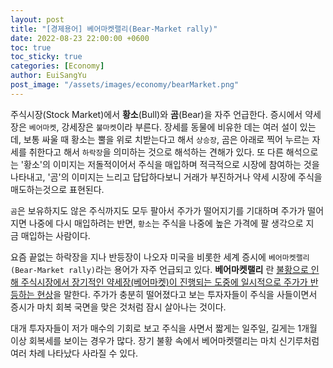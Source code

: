 ```yaml
---
layout: post
title: "[경제용어] 베어마켓랠리(Bear-Market rally)"
date: 2022-08-23 22:00:00 +0600
toc: true
toc_sticky: true
categories: [Economy]
author: EuiSangYu
post_image: "/assets/images/economy/bearMarket.png"
---
```


주식시장(Stock Market)에서 **황소**(Bull)와 **곰**(Bear)을 자주 언급한다. 증시에서 약세장은 `베어마켓`, 강세장은 `불마켓`이라 부른다. 장세를 동물에 비유한 데는 여러 설이 있는데, 보통 싸울 때 황소는 뿔을 위로 치받는다고 해서 `상승장`, 곰은 아래로 찍어 누르는 자세를 취한다고 해서 `하락장`을 의미하는 것으로 해석하는 견해가 있다. 또 다른 해석으로는 '황소'의 이미지는 저돌적이어서 주식을 매입하며 적극적으로 시장에 참여하는 것을 나타내고, '곰'의 이미지는 느리고 답답하다보니 거래가 부진하거나 약세 시장에 주식을 매도하는것으로 표현된다.  
  
`곰`은 보유하지도 않은 주식까지도 모두 팔아서 주가가 떨어지기를 기대하며 주가가 떨어지면 나중에 다시 매입하려는 반면, `황소`는 주식을 나중에 높은 가격에 팔 생각으로 지금 매입하는 사람이다.  
  
요즘 끝없는 하락장을 지나 반등장이 나오자 미국을 비롯한 세계 증시에 `베어마켓랠리(Bear-Market rally)`라는 용어가 자주 언급되고 있다. **베어마켓랠리** 란 <u>불황으로 인해 주식시장에서 장기적인 약세장(베어마켓)이 진행되는 도중에 일시적으로 주가가 반등하는 현상</u>을 말한다. 주가가 충분히 떨어졌다고 보는 투자자들이 주식을 사들이면서 증시가 마치 회복 국면을 맞은 것처럼 잠시 살아나는 것이다.  
  
대개 투자자들이 저가 매수의 기회로 보고 주식을 사면서 짧게는 일주일, 길게는 1개월 이상 회복세를 보이는 경우가 많다. 장기 불황 속에서 베어마켓랠리는 마치 신기루처럼 여러 차례 나타났다 사라질 수 있다.